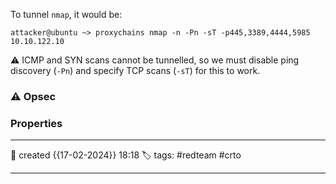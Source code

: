 
To tunnel `nmap`, it would be:

`attacker@ubuntu ~> proxychains nmap -n -Pn -sT -p445,3389,4444,5985 10.10.122.10`

 ⚠  ICMP and SYN scans cannot be tunnelled, so we must disable ping discovery (`-Pn`) and specify TCP scans (`-sT`) for this to work.

### ⚠ Opsec


### Properties
---
📆 created   {{17-02-2024}} 18:18
🏷️ tags: #redteam #crto 

---


